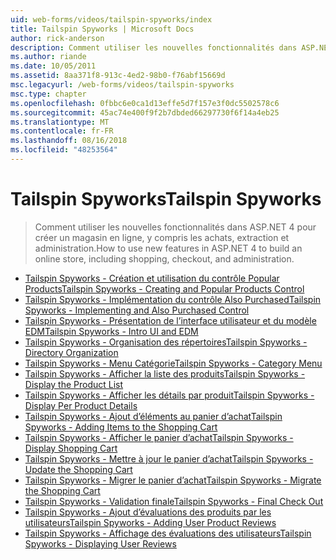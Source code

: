 ```yaml
---
uid: web-forms/videos/tailspin-spyworks/index
title: Tailspin Spyworks | Microsoft Docs
author: rick-anderson
description: Comment utiliser les nouvelles fonctionnalités dans ASP.NET 4 pour créer un magasin en ligne, y compris les achats, extraction et administration.
ms.author: riande
ms.date: 10/05/2011
ms.assetid: 8aa371f8-913c-4ed2-98b0-f76abf15669d
msc.legacyurl: /web-forms/videos/tailspin-spyworks
msc.type: chapter
ms.openlocfilehash: 0fbbc6e0ca1d13effe5d7f157e3f0dc5502578c6
ms.sourcegitcommit: 45ac74e400f9f2b7dbded66297730f6f14a4eb25
ms.translationtype: MT
ms.contentlocale: fr-FR
ms.lasthandoff: 08/16/2018
ms.locfileid: "48253564"
---
```

<a name="tailspin-spyworks"></a><span data-ttu-id="bbc86-103">Tailspin Spyworks</span><span class="sxs-lookup"><span data-stu-id="bbc86-103">Tailspin Spyworks</span></span>
====================
> <span data-ttu-id="bbc86-104">Comment utiliser les nouvelles fonctionnalités dans ASP.NET 4 pour créer un magasin en ligne, y compris les achats, extraction et administration.</span><span class="sxs-lookup"><span data-stu-id="bbc86-104">How to use new features in ASP.NET 4 to build an online store, including shopping, checkout, and administration.</span></span>


- [<span data-ttu-id="bbc86-105">Tailspin Spyworks - Création et utilisation du contrôle Popular Products</span><span class="sxs-lookup"><span data-stu-id="bbc86-105">Tailspin Spyworks - Creating and Popular Products Control</span></span>](tailspin-spyworks-creating-and-using-the-popular-products-control.md)
- [<span data-ttu-id="bbc86-106">Tailspin Spyworks - Implémentation du contrôle Also Purchased</span><span class="sxs-lookup"><span data-stu-id="bbc86-106">Tailspin Spyworks - Implementing and Also Purchased Control</span></span>](tailspin-spyworks-implementing-and-using-the-also-purchased-control.md)
- [<span data-ttu-id="bbc86-107">Tailspin Spyworks - Présentation de l’interface utilisateur et du modèle EDM</span><span class="sxs-lookup"><span data-stu-id="bbc86-107">Tailspin Spyworks - Intro UI and EDM</span></span>](tailspin-spyworks-intro-ui-and-edm.md)
- [<span data-ttu-id="bbc86-108">Tailspin Spyworks - Organisation des répertoires</span><span class="sxs-lookup"><span data-stu-id="bbc86-108">Tailspin Spyworks - Directory Organization</span></span>](tailspin-spyworks-directory-organization.md)
- [<span data-ttu-id="bbc86-109">Tailspin Spyworks - Menu Catégorie</span><span class="sxs-lookup"><span data-stu-id="bbc86-109">Tailspin Spyworks - Category Menu</span></span>](tailspin-spyworks-category-menu.md)
- [<span data-ttu-id="bbc86-110">Tailspin Spyworks - Afficher la liste des produits</span><span class="sxs-lookup"><span data-stu-id="bbc86-110">Tailspin Spyworks - Display the Product List</span></span>](tailspin-spyworks-display-the-product-list.md)
- [<span data-ttu-id="bbc86-111">Tailspin Spyworks - Afficher les détails par produit</span><span class="sxs-lookup"><span data-stu-id="bbc86-111">Tailspin Spyworks - Display Per Product Details</span></span>](tailspin-spyworks-display-per-product-details.md)
- [<span data-ttu-id="bbc86-112">Tailspin Spyworks - Ajout d’éléments au panier d’achat</span><span class="sxs-lookup"><span data-stu-id="bbc86-112">Tailspin Spyworks - Adding Items to the Shopping Cart</span></span>](tailspin-spyworks-adding-items-to-the-shopping-cart.md)
- [<span data-ttu-id="bbc86-113">Tailspin Spyworks - Afficher le panier d’achat</span><span class="sxs-lookup"><span data-stu-id="bbc86-113">Tailspin Spyworks - Display Shopping Cart</span></span>](tailspin-spyworks-display-shopping-cart.md)
- [<span data-ttu-id="bbc86-114">Tailspin Spyworks - Mettre à jour le panier d’achat</span><span class="sxs-lookup"><span data-stu-id="bbc86-114">Tailspin Spyworks - Update the Shopping Cart</span></span>](tailspin-spyworks-update-the-shopping-cart.md)
- [<span data-ttu-id="bbc86-115">Tailspin Spyworks - Migrer le panier d’achat</span><span class="sxs-lookup"><span data-stu-id="bbc86-115">Tailspin Spyworks - Migrate the Shopping Cart</span></span>](tailspin-spyworks-migrate-the-shopping-cart.md)
- [<span data-ttu-id="bbc86-116">Tailspin Spyworks - Validation finale</span><span class="sxs-lookup"><span data-stu-id="bbc86-116">Tailspin Spyworks - Final Check Out</span></span>](tailspin-spyworks-final-check-out.md)
- [<span data-ttu-id="bbc86-117">Tailspin Spyworks - Ajout d’évaluations des produits par les utilisateurs</span><span class="sxs-lookup"><span data-stu-id="bbc86-117">Tailspin Spyworks - Adding User Product Reviews</span></span>](tailspin-spyworks-adding-user-product-reviews.md)
- [<span data-ttu-id="bbc86-118">Tailspin Spyworks - Affichage des évaluations des utilisateurs</span><span class="sxs-lookup"><span data-stu-id="bbc86-118">Tailspin Spyworks - Displaying User Reviews</span></span>](tailspin-spyworks-displaying-user-reviews.md)
